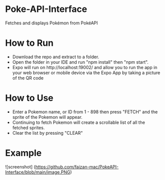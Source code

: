 # Poke-API-Interface
Fetches and displays Pokémon from PokéAPI

# How to Run
* Download the repo and extract to a folder.
* Open the folder in your IDE and run "npm install" then "npm start".
* Expo will run on http://localhost:19002/ and allow you to run the app in your web browser or mobile device via the Expo App by taking a picture of the QR code

# How to Use
* Enter a Pokemon name, or ID from 1 - 898 then press "FETCH" and the sprite of the Pokemon will appear.
* Continuing to fetch Pokemon will create a scrollable list of all the fetched sprites.
* Clear the list by pressing "CLEAR"

# Example
![screenshot] (https://github.com/faizan-mac/PokeAPI-Interface/blob/main/image.PNG)
